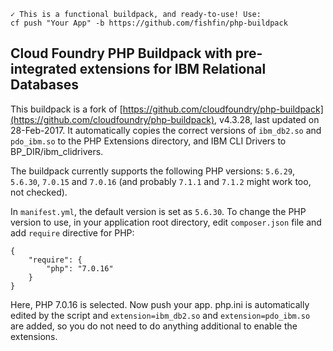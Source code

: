     ✓ This is a functional buildpack, and ready-to-use! Use:
    cf push "Your App" -b https://github.com/fishfin/php-buildpack


## Cloud Foundry PHP Buildpack with pre-integrated extensions for IBM Relational Databases
This buildpack is a fork of [https://github.com/cloudfoundry/php-buildpack](https://github.com/cloudfoundry/php-buildpack), v4.3.28, last updated on 28-Feb-2017. It automatically copies the correct versions of `ibm_db2.so` and `pdo_ibm.so` to the PHP Extensions directory, and IBM CLI Drivers to BP_DIR/ibm\_clidrivers.

The buildpack currently supports the following PHP versions: `5.6.29`, `5.6.30`, `7.0.15` and `7.0.16` (and probably `7.1.1` and `7.1.2` might work too, not checked).

In `manifest.yml`, the default version is set as `5.6.30`. To change the PHP version to use, in your application root directory, edit `composer.json` file and add `require` directive for PHP:
```
{
    "require": {
        "php": "7.0.16"
    }
}
```
Here, PHP 7.0.16 is selected. Now push your app. php.ini is automatically edited by the script and `extension=ibm_db2.so` and `extension=pdo_ibm.so` are added, so you do not need to do anything additional to enable the extensions.
